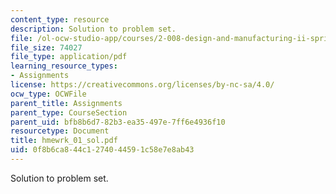 ```yaml
---
content_type: resource
description: Solution to problem set.
file: /ol-ocw-studio-app/courses/2-008-design-and-manufacturing-ii-spring-2004/0f8b6ca844c1274044591c58e7e8ab43_hmewrk_01_sol.pdf
file_size: 74027
file_type: application/pdf
learning_resource_types:
- Assignments
license: https://creativecommons.org/licenses/by-nc-sa/4.0/
ocw_type: OCWFile
parent_title: Assignments
parent_type: CourseSection
parent_uid: bfb8b6d7-82b3-ea35-497e-7ff6e4936f10
resourcetype: Document
title: hmewrk_01_sol.pdf
uid: 0f8b6ca8-44c1-2740-4459-1c58e7e8ab43
---
```

Solution to problem set.